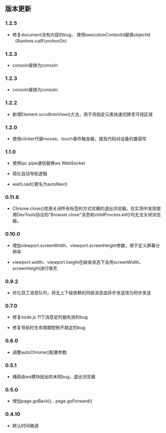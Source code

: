 ## 版本更新

### 1.2.5

* 修复document没有内容的bug， 使用executionContextId替换objectId（Runtime.callFunctionOn）

### 1.2.3

* consoln替换为consoln


### 1.2.3

* consoln替换为consoln


### 1.2.2

* 新增Element.scrollIntoView()方法，用于将指定元素快速切换至可视区域



### 1.2.0

* 使用clicker代替mouse、touch事件触发器，提高代码对设备的兼容性


### 1.1.0

* 使用ipc pipe通信替换ws WebSocket

* 简化自动导航逻辑

* waitLoad()更名为autoNav()


### 0.11.6

* Chrome.close()改用关闭所有标签的方式优雅的退出浏览器。在实测中发现使用DevTools协议的"Browser.close"消息和childProcess.kill()均无法关闭浏览器。

### 0.10.0

* 增加viewport.screenWidth、viewport.screenHeight参数，用于定义屏幕分辨率

* viewport.width、viewport.height在缺省状态下会用screenWidth、screenHeight进行填充


### 0.9.2

* 优化双工消息队列，将无上下级依赖的同级消息由异步发送改为同步发送


### 0.7.0

* 修复node.js 11下消息定时器失效的bug

* 修复导航时生命周期控制不稳定的bug



### 0.6.0

* 调整autoChrome()配置参数


### 0.5.1

* 捕获由ws模块抛出的未知bug，退出浏览器


### 0.5.0

* 增加page.goBack()、page.goForward()


### 0.4.10

* 默认时间微调
